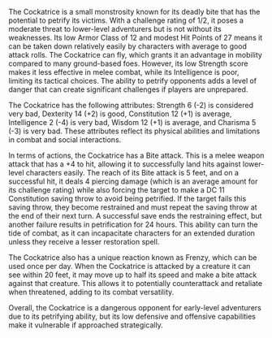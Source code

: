 The Cockatrice is a small monstrosity known for its deadly bite that has the potential to petrify its victims. With a challenge rating of 1/2, it poses a moderate threat to lower-level adventurers but is not without its weaknesses. Its low Armor Class of 12 and modest Hit Points of 27 means it can be taken down relatively easily by characters with average to good attack rolls. The Cockatrice can fly, which grants it an advantage in mobility compared to many ground-based foes. However, its low Strength score makes it less effective in melee combat, while its Intelligence is poor, limiting its tactical choices. The ability to petrify opponents adds a level of danger that can create significant challenges if players are unprepared.

The Cockatrice has the following attributes: Strength 6 (-2) is considered very bad, Dexterity 14 (+2) is good, Constitution 12 (+1) is average, Intelligence 2 (-4) is very bad, Wisdom 12 (+1) is average, and Charisma 5 (-3) is very bad. These attributes reflect its physical abilities and limitations in combat and social interactions.

In terms of actions, the Cockatrice has a Bite attack. This is a melee weapon attack that has a +4 to hit, allowing it to successfully land hits against lower-level characters easily. The reach of its Bite attack is 5 feet, and on a successful hit, it deals 4 piercing damage (which is an average amount for its challenge rating) while also forcing the target to make a DC 11 Constitution saving throw to avoid being petrified. If the target fails this saving throw, they become restrained and must repeat the saving throw at the end of their next turn. A successful save ends the restraining effect, but another failure results in petrification for 24 hours. This ability can turn the tide of combat, as it can incapacitate characters for an extended duration unless they receive a lesser restoration spell.

The Cockatrice also has a unique reaction known as Frenzy, which can be used once per day. When the Cockatrice is attacked by a creature it can see within 20 feet, it may move up to half its speed and make a bite attack against that creature. This allows it to potentially counterattack and retaliate when threatened, adding to its combat versatility. 

Overall, the Cockatrice is a dangerous opponent for early-level adventurers due to its petrifying ability, but its low defensive and offensive capabilities make it vulnerable if approached strategically.